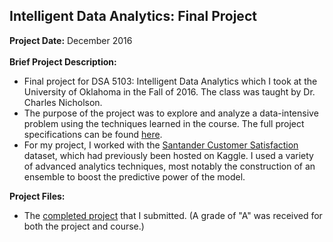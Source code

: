 ## Intelligent Data Analytics: Final Project

**Project Date:** December 2016
<br><br>
**Brief Project Description:** 

- Final project for DSA 5103: Intelligent Data Analytics which I took at the University of Oklahoma in the Fall of 2016. The class was taught by Dr. Charles Nicholson.
- The purpose of the project was to explore and analyze a data-intensive problem using the techniques learned in the course. The full project specifications can be found [here](/IDA/ProjectSpecifications.pdf).
- For my project, I worked with the [Santander Customer Satisfaction](https://www.kaggle.com/c/santander-customer-satisfaction) dataset, which had previously been hosted on Kaggle. I used a variety of advanced analytics techniques, most notably the construction of an ensemble to boost the predictive power of the model.

**Project Files:** 

- The [completed project](/IDA/Brumley-FinalProject.pdf) that I submitted. (A grade of "A" was received for both the project and course.)
